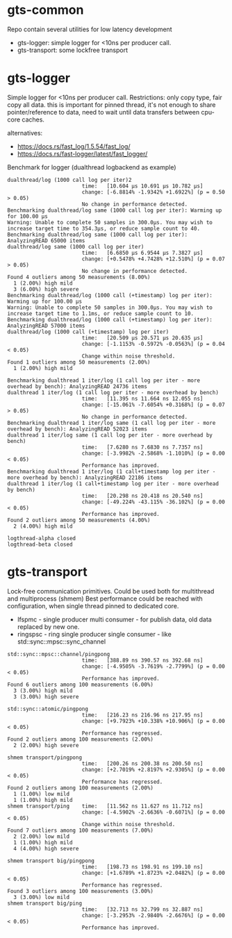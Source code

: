 # gts-common
Repo contain several utilities for low latency development
 * gts-logger: simple logger for <10ns per producer call. 
 * gts-transport: some lockfree transport

# gts-logger

Simple logger for <10ns per producer call.
Restrictions: only copy type, fair copy all data. this is important for pinned thread, 
it's not enough to share pointer/reference to data, need to wait until data transfers 
between cpu-core caches. 

alternatives: 
 * https://docs.rs/fast_log/1.5.54/fast_log/
 * https://docs.rs/fast-logger/latest/fast_logger/


Benchmark for logger (dualthread logbackend as example)
```
dualthread/log (1000 call log per iter)2                        
                        time:   [10.604 µs 10.691 µs 10.782 µs]
                        change: [-6.8814% -1.9342% +1.6922%] (p = 0.50 > 0.05)
                        No change in performance detected.
Benchmarking dualthread/log same (1000 call log per iter): Warming up for 100.00 µs
Warning: Unable to complete 50 samples in 300.0µs. You may wish to increase target time to 354.3µs, or reduce sample count to 40.
Benchmarking dualthread/log same (1000 call log per iter): AnalyzingREAD 65000 items                                    
dualthread/log same (1000 call log per iter)                        
                        time:   [6.6850 µs 6.9544 µs 7.3827 µs]
                        change: [+0.5478% +4.7428% +12.510%] (p = 0.07 > 0.05)
                        No change in performance detected.
Found 4 outliers among 50 measurements (8.00%)
  1 (2.00%) high mild
  3 (6.00%) high severe
Benchmarking dualthread/log (1000 call (+timestamp) log per iter): Warming up for 100.00 µs
Warning: Unable to complete 50 samples in 300.0µs. You may wish to increase target time to 1.1ms, or reduce sample count to 10.
Benchmarking dualthread/log (1000 call (+timestamp) log per iter): AnalyzingREAD 57000 items                                   
dualthread/log (1000 call (+timestamp) log per iter)                        
                        time:   [20.509 µs 20.571 µs 20.635 µs]
                        change: [-1.1153% -0.5972% -0.0563%] (p = 0.04 < 0.05)
                        Change within noise threshold.
Found 1 outliers among 50 measurements (2.00%)
  1 (2.00%) high mild

Benchmarking dualthread 1 iter/log (1 call log per iter - more overhead by bench): AnalyzingREAD 24736 items                                     
dualthread 1 iter/log (1 call log per iter - more overhead by bench)                        
                        time:   [11.395 ns 11.664 ns 12.055 ns]
                        change: [-15.061% -7.6054% +0.3168%] (p = 0.07 > 0.05)
                        No change in performance detected.
Benchmarking dualthread 1 iter/log same (1 call log per iter - more overhead by bench): AnalyzingREAD 52023 items                                     
dualthread 1 iter/log same (1 call log per iter - more overhead by bench)                        
                        time:   [7.6280 ns 7.6830 ns 7.7357 ns]
                        change: [-3.9982% -2.5868% -1.1010%] (p = 0.00 < 0.05)
                        Performance has improved.
Benchmarking dualthread 1 iter/log (1 call+timestamp log per iter - more overhead by bench): AnalyzingREAD 22186 items                                     
dualthread 1 iter/log (1 call+timestamp log per iter - more overhead by bench)                        
                        time:   [20.298 ns 20.418 ns 20.540 ns]
                        change: [-49.224% -43.115% -36.102%] (p = 0.00 < 0.05)
                        Performance has improved.
Found 2 outliers among 50 measurements (4.00%)
  2 (4.00%) high mild

logthread-alpha closed
logthread-beta closed
```


# gts-transport

Lock-free communication primitives. Could be used both for multithread and multiprocess (shmem)
Best performance could be reached with configuration, when single thread pinned to 
dedicated core.
 * lfspmc - single producer multi consumer - for publish data, old data replaced by new one.
 * ringspsc - ring single producer single consumer - like  std::sync::mpsc::sync_channel

```
std::sync::mpsc::channel/pingpong                                                                            
                        time:   [388.89 ns 390.57 ns 392.68 ns]
                        change: [-4.9505% -3.7619% -2.7799%] (p = 0.00 < 0.05)
                        Performance has improved.
Found 6 outliers among 100 measurements (6.00%)
  3 (3.00%) high mild
  3 (3.00%) high severe

std::sync::atomic/pingpong                                                                            
                        time:   [216.23 ns 216.96 ns 217.95 ns]
                        change: [+9.7923% +10.338% +10.906%] (p = 0.00 < 0.05)
                        Performance has regressed.
Found 2 outliers among 100 measurements (2.00%)
  2 (2.00%) high severe

shmem transport/pingpong                                                                            
                        time:   [200.26 ns 200.38 ns 200.50 ns]
                        change: [+2.7019% +2.8197% +2.9305%] (p = 0.00 < 0.05)
                        Performance has regressed.
Found 2 outliers among 100 measurements (2.00%)
  1 (1.00%) low mild
  1 (1.00%) high mild
shmem transport/ping    time:   [11.562 ns 11.627 ns 11.712 ns]                                   
                        change: [-4.5902% -2.6636% -0.6071%] (p = 0.00 < 0.05)
                        Change within noise threshold.
Found 7 outliers among 100 measurements (7.00%)
  2 (2.00%) low mild
  1 (1.00%) high mild
  4 (4.00%) high severe

shmem transport big/pingpong                                                                             
                        time:   [198.73 ns 198.91 ns 199.10 ns]
                        change: [+1.6789% +1.8723% +2.0482%] (p = 0.00 < 0.05)
                        Performance has regressed.
Found 3 outliers among 100 measurements (3.00%)
  3 (3.00%) low mild
shmem transport big/ping                                                                               
                        time:   [32.713 ns 32.799 ns 32.887 ns]
                        change: [-3.2953% -2.9840% -2.6676%] (p = 0.00 < 0.05)
                        Performance has improved.



```
